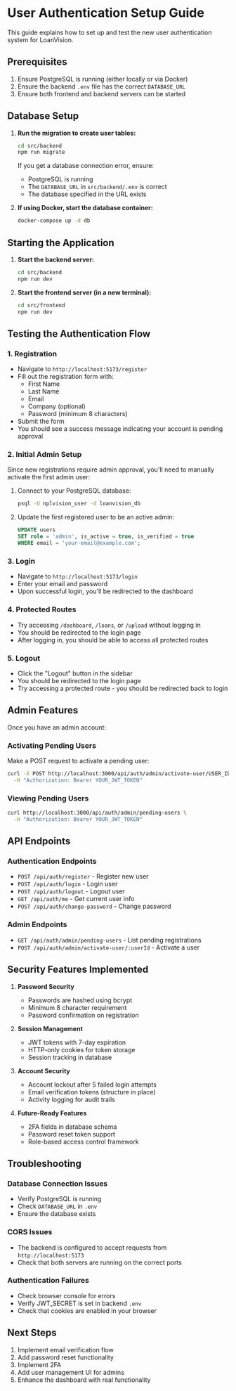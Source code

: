 # User Authentication Setup Guide

This guide explains how to set up and test the new user authentication system for LoanVision.

## Prerequisites

1. Ensure PostgreSQL is running (either locally or via Docker)
2. Ensure the backend `.env` file has the correct `DATABASE_URL`
3. Ensure both frontend and backend servers can be started

## Database Setup

1. **Run the migration to create user tables:**
   ```bash
   cd src/backend
   npm run migrate
   ```

   If you get a database connection error, ensure:
   - PostgreSQL is running
   - The `DATABASE_URL` in `src/backend/.env` is correct
   - The database specified in the URL exists

2. **If using Docker, start the database container:**
   ```bash
   docker-compose up -d db
   ```

## Starting the Application

1. **Start the backend server:**
   ```bash
   cd src/backend
   npm run dev
   ```

2. **Start the frontend server (in a new terminal):**
   ```bash
   cd src/frontend
   npm run dev
   ```

## Testing the Authentication Flow

### 1. Registration
- Navigate to `http://localhost:5173/register`
- Fill out the registration form with:
  - First Name
  - Last Name
  - Email
  - Company (optional)
  - Password (minimum 8 characters)
- Submit the form
- You should see a success message indicating your account is pending approval

### 2. Initial Admin Setup
Since new registrations require admin approval, you'll need to manually activate the first admin user:

1. Connect to your PostgreSQL database:
   ```bash
   psql -U nplvision_user -d loanvision_db
   ```

2. Update the first registered user to be an active admin:
   ```sql
   UPDATE users 
   SET role = 'admin', is_active = true, is_verified = true 
   WHERE email = 'your-email@example.com';
   ```

### 3. Login
- Navigate to `http://localhost:5173/login`
- Enter your email and password
- Upon successful login, you'll be redirected to the dashboard

### 4. Protected Routes
- Try accessing `/dashboard`, `/loans`, or `/upload` without logging in
- You should be redirected to the login page
- After logging in, you should be able to access all protected routes

### 5. Logout
- Click the "Logout" button in the sidebar
- You should be redirected to the login page
- Try accessing a protected route - you should be redirected back to login

## Admin Features

Once you have an admin account:

### Activating Pending Users
Make a POST request to activate a pending user:
```bash
curl -X POST http://localhost:3000/api/auth/admin/activate-user/USER_ID \
  -H "Authorization: Bearer YOUR_JWT_TOKEN"
```

### Viewing Pending Users
```bash
curl http://localhost:3000/api/auth/admin/pending-users \
  -H "Authorization: Bearer YOUR_JWT_TOKEN"
```

## API Endpoints

### Authentication Endpoints
- `POST /api/auth/register` - Register new user
- `POST /api/auth/login` - Login user
- `POST /api/auth/logout` - Logout user
- `GET /api/auth/me` - Get current user info
- `POST /api/auth/change-password` - Change password

### Admin Endpoints
- `GET /api/auth/admin/pending-users` - List pending registrations
- `POST /api/auth/admin/activate-user/:userId` - Activate a user

## Security Features Implemented

1. **Password Security**
   - Passwords are hashed using bcrypt
   - Minimum 8 character requirement
   - Password confirmation on registration

2. **Session Management**
   - JWT tokens with 7-day expiration
   - HTTP-only cookies for token storage
   - Session tracking in database

3. **Account Security**
   - Account lockout after 5 failed login attempts
   - Email verification tokens (structure in place)
   - Activity logging for audit trails

4. **Future-Ready Features**
   - 2FA fields in database schema
   - Password reset token support
   - Role-based access control framework

## Troubleshooting

### Database Connection Issues
- Verify PostgreSQL is running
- Check `DATABASE_URL` in `.env`
- Ensure the database exists

### CORS Issues
- The backend is configured to accept requests from `http://localhost:5173`
- Check that both servers are running on the correct ports

### Authentication Failures
- Check browser console for errors
- Verify JWT_SECRET is set in backend `.env`
- Check that cookies are enabled in your browser

## Next Steps

1. Implement email verification flow
2. Add password reset functionality
3. Implement 2FA
4. Add user management UI for admins
5. Enhance the dashboard with real functionality